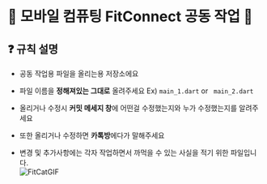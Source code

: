 
# 💩 모바일 컴퓨팅 FitConnect 공동 작업 💩

## ❓ 규칙 설명   
- 공동 작업용 파일을 올리는용 저장소에요   

- 파일 이름을 **정해져있는 그대로** 올려주세요   Ex) ` main_1.dart `  or ` main_2.dart`
- 올리거나 수정시 **커밋 메세지 창**에 어떤걸 수정했는지와 누가 수정했는지를 알려주세요
- 또한 올리거나 수정하면 **카톡방**에다가 말해주세요
- 변경 및 추가사항에는 각자 작업하면서 까먹을 수 있는 사실을 적기 위한 파일입니다.
<br>  ![FitCatGIF](https://github.com/tmddbs/FitConnect/assets/75741576/6e297ec4-36b9-4c74-82c6-4144f91d90d6)

